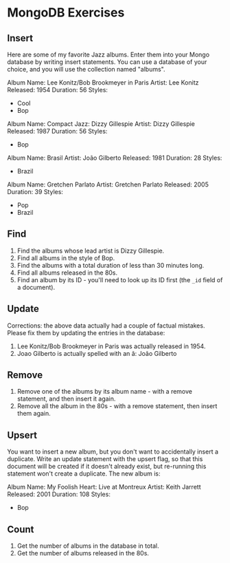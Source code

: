 # MongoDB Exercises

## Insert

Here are some of my favorite Jazz albums. Enter them into your Mongo database by writing insert statements. You can use a database of your choice, and you will use the collection named "albums".

Album Name: Lee Konitz/Bob Brookmeyer in Paris
Artist: Lee Konitz
Released: 1954
Duration: 56
Styles:
  * Cool
  * Bop

Album Name: Compact Jazz: Dizzy Gillespie
Artist: Dizzy Gillespie
Released: 1987
Duration: 56
Styles:
  * Bop

Album Name: Brasil
Artist: João Gilberto
Released: 1981
Duration: 28
Styles:
  * Brazil

Album Name: Gretchen Parlato
Artist: Gretchen Parlato
Released: 2005
Duration: 39
Styles:
  * Pop
  * Brazil

## Find

1. Find the albums whose lead artist is Dizzy Gillespie.
3. Find all albums in the style of Bop.
4. Find the albums with a total duration of less than 30 minutes long.
2. Find all albums released in the 80s.
5. Find an album by its ID - you'll need to look up its ID first (the `_id` field of a document).

## Update

Corrections: the above data actually had a couple of factual mistakes. Please fix them by updating the entries in the database:

1. Lee Konitz/Bob Brookmeyer in Paris was actually released in 1954.
2. Joao Gilberto is actually spelled with an ã: João Gilberto

## Remove

1. Remove one of the albums by its album name - with a remove statement, and then insert it again.
2. Remove all the album in the 80s - with a remove statement, then insert them again.

## Upsert

You want to insert a new album, but you don't want to accidentally insert a duplicate. Write an update statement with the upsert flag, so that this document will be created if it doesn't already exist, but re-running this statement won't create a duplicate. The new album is:

Album Name: My Foolish Heart: Live at Montreux
Artist: Keith Jarrett
Released: 2001
Duration: 108
Styles:
  * Bop

## Count

1. Get the number of albums in the database in total.
2. Get the number of albums released in the 80s.
